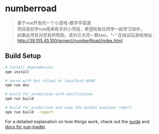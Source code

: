 # numberroad

> 基于vue开发的一个小游戏-数字华容道<br>
> 项目是初学vue用来练手的小项目，希望和各位同学一起学习进步。<br>
> 如果此项目对您有所帮助，请为它点亮一颗star。^-^
> 在线试玩游戏地址：http://39.105.45.100/project/numberRoad/index.html

## Build Setup

``` bash
# install dependencies
npm install

# serve with hot reload at localhost:8080
npm run dev

# build for production with minification
npm run build

# build for production and view the bundle analyzer report
npm run build --report
```

For a detailed explanation on how things work, check out the [guide](http://vuejs-templates.github.io/webpack/) and [docs for vue-loader](http://vuejs.github.io/vue-loader).
